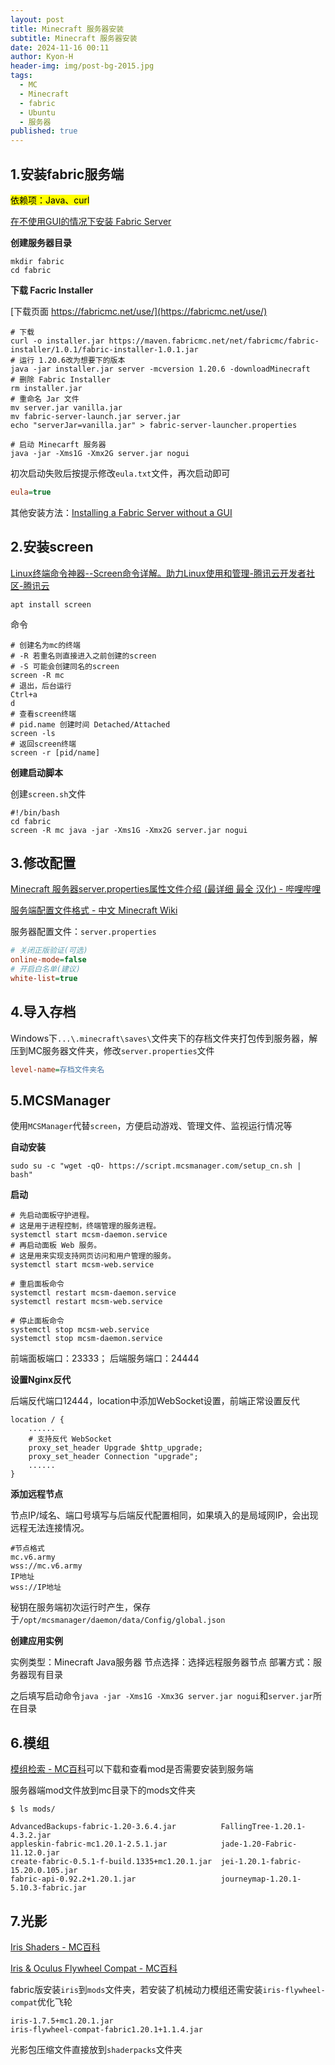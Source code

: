 ```yaml
---
layout: post
title: Minecraft 服务器安装
subtitle: Minecraft 服务器安装
date: 2024-11-16 00:11
author: Kyon-H
header-img: img/post-bg-2015.jpg
tags:
  - MC
  - Minecraft
  - fabric
  - Ubuntu
  - 服务器
published: true
---
```

## 1.安装fabric服务端

<mark>依赖项：Java、curl</mark>

[在不使用GUI的情况下安装 Fabric Server](https://fabricmc.net/wiki/zh_cn:player:tutorials:install_server)

**创建服务器目录**

```shell
mkdir fabric
cd fabric
```

**下载 Facric Installer**

[下载页面 https://fabricmc.net/use/](https://fabricmc.net/use/)

```shell
# 下载
curl -o installer.jar https://maven.fabricmc.net/net/fabricmc/fabric-installer/1.0.1/fabric-installer-1.0.1.jar
# 运行 1.20.6改为想要下的版本
java -jar installer.jar server -mcversion 1.20.6 -downloadMinecraft
# 删除 Fabric Installer
rm installer.jar
# 重命名 Jar 文件
mv server.jar vanilla.jar
mv fabric-server-launch.jar server.jar
echo "serverJar=vanilla.jar" > fabric-server-launcher.properties
 
# 启动 Minecarft 服务器
java -jar -Xms1G -Xmx2G server.jar nogui
```

初次启动失败后按提示修改`eula.txt`文件，再次启动即可

```ini
eula=true
```

其他安装方法：[Installing a Fabric Server without a GUI](https://fabricmc.net/wiki/player:tutorials:install_server)

## 2.安装screen

[Linux终端命令神器--Screen命令详解。助力Linux使用和管理-腾讯云开发者社区-腾讯云](https://cloud.tencent.com/developer/article/1844735)

```shell
apt install screen
```

命令

```shell
# 创建名为mc的终端
# -R 若重名则直接进入之前创建的screen
# -S 可能会创建同名的screen
screen -R mc
# 退出，后台运行
Ctrl+a
d
# 查看screen终端
# pid.name 创建时间 Detached/Attached
screen -ls
# 返回screen终端
screen -r [pid/name]
```

**创建启动脚本**

创建`screen.sh`文件

```shell
#!/bin/bash
cd fabric
screen -R mc java -jar -Xms1G -Xmx2G server.jar nogui
```

## 3.修改配置

[Minecraft 服务器server.properties属性文件介绍 (最详细 最全 汉化) - 哔哩哔哩](https://www.bilibili.com/opus/422753987430124575)

[服务端配置文件格式 - 中文 Minecraft Wiki](https://zh.minecraft.wiki/w/%E6%9C%8D%E5%8A%A1%E7%AB%AF%E9%85%8D%E7%BD%AE%E6%96%87%E4%BB%B6%E6%A0%BC%E5%BC%8F?variant=zh)

服务器配置文件：`server.properties`

```ini
# 关闭正版验证(可选)
online-mode=false
# 开启白名单(建议)
white-list=true
```

## 4.导入存档

Windows下`...\.minecraft\saves\`文件夹下的存档文件夹打包传到服务器，解压到MC服务器文件夹，修改`server.properties`文件

```ini
level-name=存档文件夹名
```

## 5.MCSManager

使用`MCSManager`代替`screen`，方便启动游戏、管理文件、监视运行情况等

**自动安装**

```shell
sudo su -c "wget -qO- https://script.mcsmanager.com/setup_cn.sh | bash"
```

**启动**

```shell
# 先启动面板守护进程。
# 这是用于进程控制，终端管理的服务进程。
systemctl start mcsm-daemon.service
# 再启动面板 Web 服务。
# 这是用来实现支持网页访问和用户管理的服务。
systemctl start mcsm-web.service

# 重启面板命令
systemctl restart mcsm-daemon.service
systemctl restart mcsm-web.service

# 停止面板命令
systemctl stop mcsm-web.service
systemctl stop mcsm-daemon.service
```

前端面板端口：23333；
后端服务端口：24444

**设置Nginx反代**

后端反代端口12444，location中添加WebSocket设置，前端正常设置反代

```nginx
location / {
	......
	# 支持反代 WebSocket 
	proxy_set_header Upgrade $http_upgrade; 
	proxy_set_header Connection "upgrade";
	......
}
```

**添加远程节点**

节点IP/域名、端口号填写与后端反代配置相同，如果填入的是局域网IP，会出现远程无法连接情况。

```text
#节点格式
mc.v6.army
wss://mc.v6.army
IP地址
wss://IP地址
```

秘钥在服务端初次运行时产生，保存于`/opt/mcsmanager/daemon/data/Config/global.json`

**创建应用实例**

实例类型：Minecraft Java服务器
节点选择：选择远程服务器节点
部署方式：服务器现有目录

之后填写启动命令`java -jar -Xms1G -Xmx3G server.jar nogui`和`server.jar`所在目录

## 6.模组

[模组检索 - MC百科](https://www.mcmod.cn/modlist.html)可以下载和查看mod是否需要安装到服务端

服务器端mod文件放到mc目录下的mods文件夹

```shell
$ ls mods/

AdvancedBackups-fabric-1.20-3.6.4.jar          FallingTree-1.20.1-4.3.2.jar
appleskin-fabric-mc1.20.1-2.5.1.jar            jade-1.20-Fabric-11.12.0.jar
create-fabric-0.5.1-f-build.1335+mc1.20.1.jar  jei-1.20.1-fabric-15.20.0.105.jar
fabric-api-0.92.2+1.20.1.jar                   journeymap-1.20.1-5.10.3-fabric.jar
```

## 7.光影

[Iris Shaders - MC百科](https://www.mcmod.cn/class/3697.html)

[Iris & Oculus Flywheel Compat - MC百科](https://www.mcmod.cn/class/7283.html)

fabric版安装`iris`到`mods`文件夹，若安装了机械动力模组还需安装`iris-flywheel-compat`优化飞轮

```text
iris-1.7.5+mc1.20.1.jar
iris-flywheel-compat-fabric1.20.1+1.1.4.jar
```

光影包压缩文件直接放到`shaderpacks`文件夹
